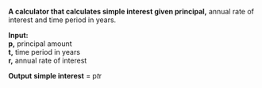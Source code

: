 **A calculator that calculates simple interest given principal,** annual rate of interest and time period in years.

**Input:**  
  **p,** principal amount  
  **t,** time period in years  
  **r,** annual rate of interest  

**Output**
   **simple interest** = p*t*r

